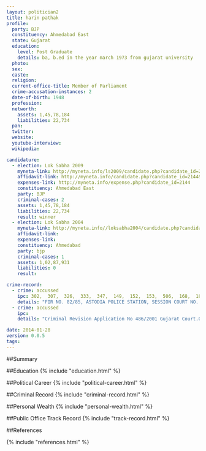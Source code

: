 ```yaml
---
layout: politician2
title: harin pathak
profile: 
  party: BJP
  constituency: Ahmedabad East
  state: Gujarat
  education: 
    level: Post Graduate
    details: ba, b.ed in the year march 1973 from gujarat university
  photo: 
  sex: 
  caste: 
  religion: 
  current-office-title: Member of Parliament
  crime-accusation-instances: 2
  date-of-birth: 1948
  profession: 
  networth: 
    assets: 1,45,78,184
    liabilities: 22,734
  pan: 
  twitter: 
  website: 
  youtube-interview: 
  wikipedia: 

candidature: 
  - election: Lok Sabha 2009
    myneta-link: http://myneta.info/ls2009/candidate.php?candidate_id=2144
    affidavit-link: http://myneta.info/candidate.php?candidate_id=2144&scan=original
    expenses-link: http://myneta.info/expense.php?candidate_id=2144
    constituency: Ahmedabad East 
    party: BJP
    criminal-cases: 2
    assets: 1,45,78,184
    liabilities: 22,734
    result: winner 
  - election: Lok Sabha 2004
    myneta-link: http://myneta.info//loksabha2004/candidate.php?candidate_id=1031
    affidavit-link: 
    expenses-link: 
    constituency: Ahmedabad 
    party: bjp
    criminal-cases: 1
    assets: 1,02,87,931
    liabilities: 0
    result:  

crime-record: 
  - crime: accussed
    ipc: 302,  307,  326,  333,  347,  149,  152,  153,  506,  168,  188,  120(B)
    details: "FIR NO. 82/85, ASTODIA POLICE STATION, SESSION COURT NO. 178/1986, AHMEDABAD, HE HAS BEEN DISCHARGED IN THIS CASE BUT SPECIAL LEAVE APPLICATION FOR THE SAME IS ADMITTED IN THE HON, SUPREME COURT NO. 6207/2006, THIS CASE IS PENDING IN THE SUPREME COURT." 
  - crime: accussed
    ipc: 
    details: "Criminal Revision Application No 486/2001 Gujarat Court.On the date of 23/6/2006 he has been discharged" 

date: 2014-01-28
version: 0.0.5
tags: 
---
```

##Summary


##Education
{% include "education.html" %}


##Political Career
{% include "political-career.html" %}


##Criminal Record
{% include "criminal-record.html" %}


##Personal Wealth
{% include "personal-wealth.html" %}


##Public Office Track Record
{% include "track-record.html" %}


##References


{% include "references.html" %}
